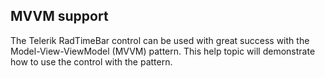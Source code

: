 ## MVVM support
The Telerik RadTimeBar control can be used with great success with the Model-View-ViewModel (MVVM) pattern. This help topic will demonstrate how to use the control with the pattern.

[//]: <keywords: databinding, radlinearsparkline>